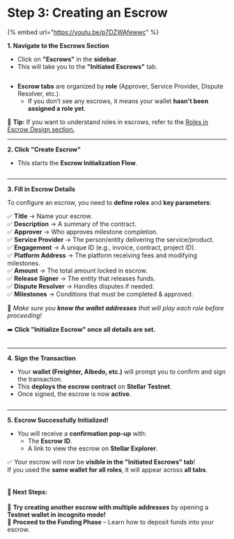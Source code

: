 # Step 3: Creating an Escrow

{% embed url="https://youtu.be/p7DZWAfewwc" %}

**1. Navigate to the Escrows Section**

* Click on **"Escrows"** in the **sidebar**.
* This will take you to the **"Initiated Escrows"** tab.

<figure><img src="../../.gitbook/assets/image (11).png" alt=""><figcaption></figcaption></figure>

* **Escrow tabs** are organized by **role** (Approver, Service Provider, Dispute Resolver, etc.).
  * If you don’t see any escrows, it means your wallet **hasn't been assigned a role yet**.

📌 **Tip:** If you want to understand roles in escrows, refer to the [Roles in Escrow Design section.](../../technology-overview/roles-in-trustless-work.md)

***

**2. Click "Create Escrow"**

* This starts the **Escrow Initialization Flow**.

<figure><img src="../../.gitbook/assets/image (12).png" alt=""><figcaption></figcaption></figure>

***

**3. Fill in Escrow Details**

To configure an escrow, you need to **define roles** and **key parameters**:

✅ **Title** → Name your escrow.\
✅ **Description** → A summary of the contract.\
✅ **Approver** → Who approves milestone completion.\
✅ **Service Provider** → The person/entity delivering the service/product.\
✅ **Engagement** → A unique ID (e.g., invoice, contract, project ID).\
✅ **Platform Address** → The platform receiving fees and modifying milestones.\
✅ **Amount** → The total amount locked in escrow.\
✅ **Release Signer** → The entity that releases funds.\
✅ **Dispute Resolver** → Handles disputes if needed.\
✅ **Milestones** → Conditions that must be completed & approved.

🔹 _Make sure you **know the wallet addresses** that will play each role before proceeding!_

➡️ **Click "Initialize Escrow" once all details are set.**

<figure><img src="../../.gitbook/assets/image (13).png" alt=""><figcaption></figcaption></figure>

***

**4. Sign the Transaction**

* Your **wallet (Freighter, Albedo, etc.)** will prompt you to confirm and sign the transaction.
* This **deploys the escrow contract** on **Stellar Testnet**.
* Once signed, the escrow is now **active**.

<figure><img src="../../.gitbook/assets/image (14).png" alt=""><figcaption></figcaption></figure>

***

**5. Escrow Successfully Initialized!**

* You will receive a **confirmation pop-up** with:
  * The **Escrow ID**.
  * A link to view the escrow on **Stellar Explorer**.

✅ Your escrow will now be **visible in the "Initiated Escrows" tab**!\
If you used the **same wallet for all roles**, it will appear across **all tabs**.

<figure><img src="../../.gitbook/assets/image (15).png" alt=""><figcaption></figcaption></figure>

#### **🚀 Next Steps:**

🔹 **Try creating another escrow with multiple addresses** by opening a **Testnet wallet in incognito mode!**\
🔹 **Proceed to the Funding Phase** – Learn how to deposit funds into your escrow.

